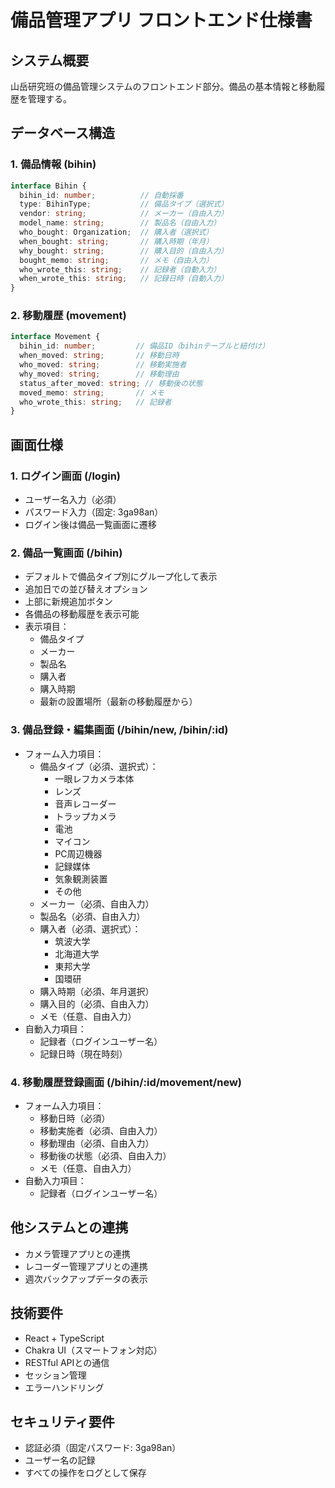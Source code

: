 # 備品管理アプリ フロントエンド仕様書

## システム概要
山岳研究班の備品管理システムのフロントエンド部分。備品の基本情報と移動履歴を管理する。

## データベース構造

### 1. 備品情報 (bihin)
```typescript
interface Bihin {
  bihin_id: number;          // 自動採番
  type: BihinType;           // 備品タイプ（選択式）
  vendor: string;            // メーカー（自由入力）
  model_name: string;        // 製品名（自由入力）
  who_bought: Organization;  // 購入者（選択式）
  when_bought: string;       // 購入時期（年月）
  why_bought: string;        // 購入目的（自由入力）
  bought_memo: string;       // メモ（自由入力）
  who_wrote_this: string;    // 記録者（自動入力）
  when_wrote_this: string;   // 記録日時（自動入力）
}
```

### 2. 移動履歴 (movement)
```typescript
interface Movement {
  bihin_id: number;         // 備品ID（bihinテーブルと紐付け）
  when_moved: string;       // 移動日時
  who_moved: string;        // 移動実施者
  why_moved: string;        // 移動理由
  status_after_moved: string; // 移動後の状態
  moved_memo: string;       // メモ
  who_wrote_this: string;   // 記録者
}
```

## 画面仕様

### 1. ログイン画面 (/login)
- ユーザー名入力（必須）
- パスワード入力（固定: 3ga98an）
- ログイン後は備品一覧画面に遷移

### 2. 備品一覧画面 (/bihin)
- デフォルトで備品タイプ別にグループ化して表示
- 追加日での並び替えオプション
- 上部に新規追加ボタン
- 各備品の移動履歴を表示可能
- 表示項目：
  - 備品タイプ
  - メーカー
  - 製品名
  - 購入者
  - 購入時期
  - 最新の設置場所（最新の移動履歴から）

### 3. 備品登録・編集画面 (/bihin/new, /bihin/:id)
- フォーム入力項目：
  - 備品タイプ（必須、選択式）：
    - 一眼レフカメラ本体
    - レンズ
    - 音声レコーダー
    - トラップカメラ
    - 電池
    - マイコン
    - PC周辺機器
    - 記録媒体
    - 気象観測装置
    - その他
  - メーカー（必須、自由入力）
  - 製品名（必須、自由入力）
  - 購入者（必須、選択式）：
    - 筑波大学
    - 北海道大学
    - 東邦大学
    - 国環研
  - 購入時期（必須、年月選択）
  - 購入目的（必須、自由入力）
  - メモ（任意、自由入力）
- 自動入力項目：
  - 記録者（ログインユーザー名）
  - 記録日時（現在時刻）

### 4. 移動履歴登録画面 (/bihin/:id/movement/new)
- フォーム入力項目：
  - 移動日時（必須）
  - 移動実施者（必須、自由入力）
  - 移動理由（必須、自由入力）
  - 移動後の状態（必須、自由入力）
  - メモ（任意、自由入力）
- 自動入力項目：
  - 記録者（ログインユーザー名）

## 他システムとの連携
- カメラ管理アプリとの連携
- レコーダー管理アプリとの連携
- 週次バックアップデータの表示

## 技術要件
- React + TypeScript
- Chakra UI（スマートフォン対応）
- RESTful APIとの通信
- セッション管理
- エラーハンドリング

## セキュリティ要件
- 認証必須（固定パスワード: 3ga98an）
- ユーザー名の記録
- すべての操作をログとして保存